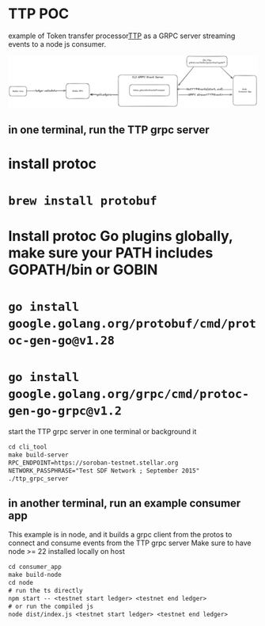 # TTP POC 
example of Token transfer processor[TTP](https://github.com/stellar/go/pull/5609) as a GRPC server streaming events to a node js consumer.

![TTP gRPC Diagram](./ttp_grpc.png)

## in one terminal, run the TTP grpc server
# install protoc
# `brew install protobuf`
# Install protoc Go plugins globally, make sure your PATH includes GOPATH/bin or GOBIN 
# `go install google.golang.org/protobuf/cmd/protoc-gen-go@v1.28`
# `go install google.golang.org/grpc/cmd/protoc-gen-go-grpc@v1.2`

start the TTP grpc server in one terminal or background it
```
cd cli_tool
make build-server
RPC_ENDPOINT=https://soroban-testnet.stellar.org NETWORK_PASSPHRASE="Test SDF Network ; September 2015" ./ttp_grpc_server
```

## in another terminal, run an example consumer app
This example is in node, and it builds a grpc client from the protos to connect and consume events from the TTP grpc server
Make sure to have node >= 22 installed locally on host
```
cd consumer_app
make build-node
cd node
# run the ts directly
npm start -- <testnet start ledger> <testnet end ledger>
# or run the compiled js
node dist/index.js <testnet start ledger> <testnet end ledger>
```


